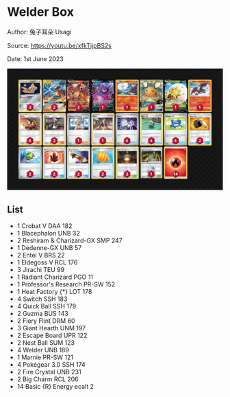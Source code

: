 # Welder Box

Author: 兔子耳朵 Usagi

Source: <https://youtu.be/xfkTijpBS2s>

Date: 1st June 2023

![decklist](../../images/SVI/Welder%20Box/2-%20Welder%20Box.png)

## List

* 1 Crobat V DAA 182
* 1 Blacephalon UNB 32
* 2 Reshiram & Charizard-GX SMP 247
* 1 Dedenne-GX UNB 57
* 2 Entei V BRS 22
* 1 Eldegoss V RCL 176
* 3 Jirachi TEU 99
* 1 Radiant Charizard PGO 11
* 1 Professor's Research PR-SW 152
* 1 Heat Factory {*} LOT 178
* 4 Switch SSH 183
* 4 Quick Ball SSH 179
* 2 Guzma BUS 143
* 2 Fiery Flint DRM 60
* 3 Giant Hearth UNM 197
* 2 Escape Board UPR 122
* 2 Nest Ball SUM 123
* 4 Welder UNB 189
* 1 Marnie PR-SW 121
* 4 Pokégear 3.0 SSH 174
* 2 Fire Crystal UNB 231
* 2 Big Charm RCL 206
* 14 Basic {R} Energy ecalt 2
